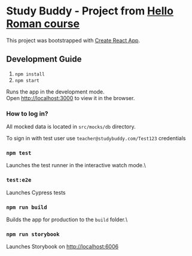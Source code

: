 # Study Buddy - Project from [Hello Roman course](https://youtube.com/playlist?list=PLKnxnWdLGM48cEI7lnt8QFPpR6b-88K4-)

This project was bootstrapped with [Create React App](https://github.com/facebook/create-react-app).

## Development Guide
1. `npm install`
2. `npm start`

Runs the app in the development mode.\
Open [http://localhost:3000](http://localhost:3000) to view it in the browser.

### How to log in?
All mocked data is located in `src/mocks/db` directory. 

To sign in with test user use `teacher@studybuddy.com/Test123` credentials

### `npm test`
Launches the test runner in the interactive watch mode.\

### `test:e2e` 
Launches Cypress tests

### `npm run build`
Builds the app for production to the `build` folder.\

### `npm run storybook`
Launches Storybook on [http://localhost:6006](http://localhost:6006) 